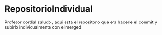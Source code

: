 # RepositorioIndividual
Profesor cordial saludo , aqui esta el repositorio que era hacerle el commit y subirlo individualmente con el merged
